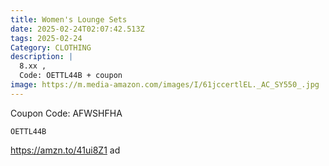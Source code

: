```yaml
---
title: Women's Lounge Sets
date: 2025-02-24T02:07:42.513Z
tags: 2025-02-24
Category: CLOTHING
description: |
  8.xx ,
  Code: OETTL44B + coupon
image: https://m.media-amazon.com/images/I/61jccertlEL._AC_SY550_.jpg
---
```

C﻿oupon Code: AFWSHFHA

<pre class="language-javascript"><code

class="language-javascript">OETTL44B</code></pre>

https://amzn.to/41ui8Z1   ad